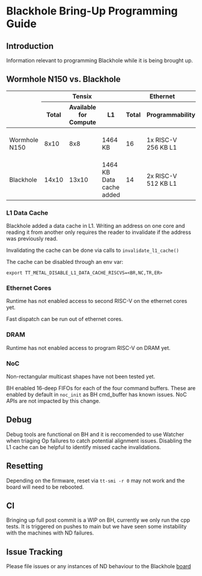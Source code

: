 # Blackhole Bring-Up Programming Guide

## Introduction

Information relevant to programming Blackhole while it is being brought up.

## Wormhole N150 vs. Blackhole

<table><thead>
  <tr>
    <th rowspan="3"></th>
    <th colspan="3">Tensix</th>
    <th colspan="2">Ethernet</th>
    <th colspan="3">DRAM</th>
    <th colspan="4">NoC</th>
  </tr>
  <tr>
    <th rowspan="2">Total</th>
    <th rowspan="2">Available for Compute</th>
    <th rowspan="2">L1</th>
    <th rowspan="2">Total</th>
    <th rowspan="2">Programmability&nbsp;&nbsp;</th>
    <th rowspan="2">Total</th>
    <th rowspan="2">Bank Size </th>
    <th rowspan="2">Programmability</th>
    <th colspan="3">Alignments</th>
    <th rowspan="2">Multicast</th>
  </tr>
  <tr>
    <th>DRAM</th>
    <th>PCIe</th>
    <th>L1</th>
  </tr></thead>
<tbody>
  <tr>
    <td>Wormhole N150</td>
    <td>8x10</td>
    <td>8x8</td>
    <td>1464 KB</td>
    <td>16</td>
    <td>1x RISC-V<br>256 KB L1</td>
    <td>12 banks</td>
    <td>1 GB</td>
    <td>N/A</td>
    <td>Read: 32B<br>Write: 16B</td>
    <td>Read: 32B<br>Write: 16B</td>
    <td>Read: 16B<br>Write: 16B</td>
    <td>Rectangular</td>
  </tr>
  <tr>
    <td>Blackhole</td>
    <td>14x10</td>
    <td>13x10</td>
    <td>1464 KB<br>Data cache added </td>
    <td>14</td>
    <td>2x RISC-V<br>512 KB L1</td>
    <td>8 banks</td>
    <td>~4 GB</td>
    <td>1x RISC-V<br>128 KB L1</td>
    <td>Read: 64B<br>Write: 16B</td>
    <td>Read: 64B<br>Write 16B</td>
    <td>Read: 16B<br>Write: 16B</td>
    <td>Rectangular<br>Strided<br>L-shaped</td>
  </tr>
</tbody></table>

### L1 Data Cache

Blackhole added a data cache in L1. Writing an address on one core and reading it from another only requires the reader to invalidate if the address was previously read.

Invalidating the cache can be done via calls to `invalidate_l1_cache()`

The cache can be disabled through an env var:
```
export TT_METAL_DISABLE_L1_DATA_CACHE_RISCVS=<BR,NC,TR,ER>
```

### Ethernet Cores

Runtime has not enabled access to second RISC-V on the ethernet cores yet.

Fast dispatch can be run out of ethernet cores.

### DRAM

Runtime has not enabled access to program RISC-V on DRAM yet.

### NoC

Non-rectangular multicast shapes have not been tested yet.

BH enabled 16-deep FIFOs for each of the four command buffers. These are enabled by default in `noc_init` as BH cmd\_buffer has known issues. NoC APIs are not impacted by this change.

## Debug

Debug tools are functional on BH and it is reccomended to use Watcher when triaging Op failures to catch potential alignment issues. Disabling the L1 cache can be helpful to identify missed cache invalidations.

## Resetting

Depending on the firmware, reset via `tt-smi -r 0` may not work and the board will need to be rebooted.

## CI

Bringing up full post commit is a WIP on BH, currently we only run the cpp tests. It is triggered on pushes to main but we have seen some instability with the machines with ND failures.

## Issue Tracking

Please file issues or any instances of ND behaviour to the Blackhole [board](https://github.com/orgs/tenstorrent/projects/50/views/1)
